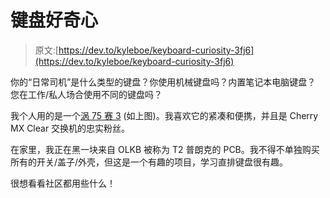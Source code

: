 # 键盘好奇心

> 原文:[https://dev.to/kyleboe/keyboard-curiosity-3fj6](https://dev.to/kyleboe/keyboard-curiosity-3fj6)

你的“日常司机”是什么类型的键盘？你使用机械键盘吗？内置笔记本电脑键盘？
您在工作/私人场合使用不同的键盘吗？

我个人用的是一个[涡 75 赛 3](http://www.vortexgear.tw/vortex2_2.asp?kind=47&kind2=225&kind3=&kind4=1042) (如上图)。我喜欢它的紧凑和便携，并且是 Cherry MX Clear 交换机的忠实粉丝。

在家里，我正在黑一块来自 OLKB 被称为 T2 普朗克的 PCB。我不得不单独购买所有的开关/盖子/外壳，但这是一个有趣的项目，学习直排键盘很有趣。

很想看看社区都用些什么！